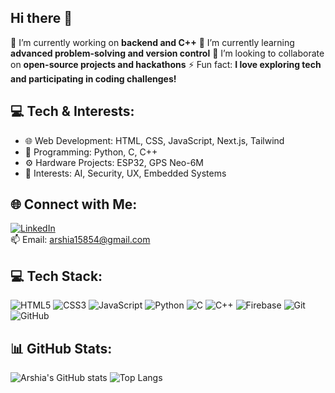 ## Hi there 👋
🔭 I’m currently working on **backend and C++**
🌱 I’m currently learning **advanced problem-solving and version control**
👯 I’m looking to collaborate on **open-source projects and hackathons**
⚡ Fun fact: **I love exploring tech and participating in coding challenges!**

## 💻 Tech & Interests:
- 🌐 Web Development: HTML, CSS, JavaScript, Next.js, Tailwind
- 🧠 Programming: Python, C, C++
- ⚙️ Hardware Projects: ESP32, GPS Neo-6M
- 🧩 Interests: AI, Security, UX, Embedded Systems

## 🌐 Connect with Me:
[![LinkedIn](https://img.shields.io/badge/LinkedIn-blue?logo=linkedin)](https://linkedin.com/in/YOUR_USERNAME)  
📫 Email: arshia15854@gmail.com

## 💻 Tech Stack:
![HTML5](https://img.shields.io/badge/-HTML5-E34F26?logo=html5&logoColor=white)
![CSS3](https://img.shields.io/badge/-CSS3-1572B6?logo=css3)
![JavaScript](https://img.shields.io/badge/-JavaScript-F7DF1E?logo=javascript&logoColor=black)
![Python](https://img.shields.io/badge/-Python-3776AB?logo=python)
![C](https://img.shields.io/badge/-C-A8B9CC?logo=c)
![C++](https://img.shields.io/badge/-C++-00599C?logo=c%2B%2B)
![Firebase](https://img.shields.io/badge/-Firebase-FFCA28?logo=firebase)
![Git](https://img.shields.io/badge/-Git-F05032?logo=git)
![GitHub](https://img.shields.io/badge/-GitHub-181717?logo=github)

## 📊 GitHub Stats:
![Arshia's GitHub stats](https://github-readme-stats.vercel.app/api?username=arshia1505&show_icons=true&theme=ayu-mirage)
![Top Langs](https://github-readme-stats.vercel.app/api/top-langs/?username=arshia1505&layout=compact&theme=ayu-mirage)




